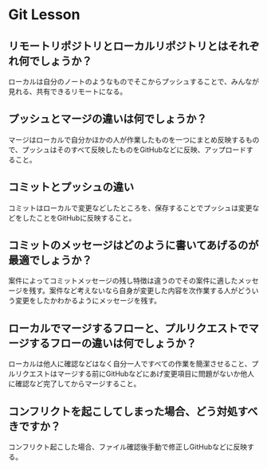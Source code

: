 # Git Lesson

## リモートリポジトリとローカルリポジトリとはそれぞれ何でしょうか？
ローカルは自分のノートのようなものでそこからプッシュすることで、みんなが見れる、共有できるリモートになる。



## プッシュとマージの違いは何でしょうか？
マージはローカルで自分かほかの人が作業したものを一つにまとめ反映するもので、プッシュはそのすべて反映したものをGitHubなどに反映、アップロードすること。



## コミットとプッシュの違い
コミットはローカルで変更などしたところを、保存することでプッシュは変更などをしたことをGitHubに反映すること。



## コミットのメッセージはどのように書いてあげるのが最適でしょうか？
案件によってコミットメッセージの残し特徴は違うのでその案件に適したメッセージを残す。案件など考えないなら自身が変更した内容を次作業する人がどういう変更をしたかわかるようにメッセージを残す。



## ローカルでマージするフローと、プルリクエストでマージするフローの違いは何でしょうか？
ローカルは他人に確認などはなく自分一人ですべての作業を簡潔させること、プルリクエストはマージする前にGitHubなどにあげ変更項目に問題がないか他人に確認など完了してからマージすること。


## コンフリクトを起こしてしまった場合、どう対処すべきですか？
コンフリクト起こした場合、ファイル確認後手動で修正しGitHubなどに反映する。